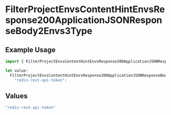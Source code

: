 # FilterProjectEnvsContentHintEnvsResponse200ApplicationJSONResponseBody2Envs3Type

## Example Usage

```typescript
import { FilterProjectEnvsContentHintEnvsResponse200ApplicationJSONResponseBody2Envs3Type } from "@vercel/sdk/models/operations";

let value:
  FilterProjectEnvsContentHintEnvsResponse200ApplicationJSONResponseBody2Envs3Type =
    "redis-rest-api-token";
```

## Values

```typescript
"redis-rest-api-token"
```